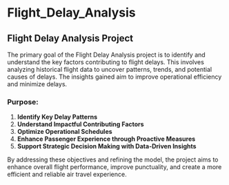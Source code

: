 # Flight_Delay_Analysis

## **Flight Delay Analysis Project**

The primary goal of the Flight Delay Analysis project is to identify and understand the key factors contributing to flight delays. This involves analyzing historical flight data to uncover patterns, trends, and potential causes of delays. The insights gained aim to improve operational efficiency and minimize delays.

### **Purpose:**

1. **Identify Key Delay Patterns**
2. **Understand Impactful Contributing Factors**
3. **Optimize Operational Schedules**
4. **Enhance Passenger Experience through Proactive Measures**
5. **Support Strategic Decision Making with Data-Driven Insights**

By addressing these objectives and refining the model, the project aims to enhance overall flight performance, improve punctuality, and create a more efficient and reliable air travel experience.

